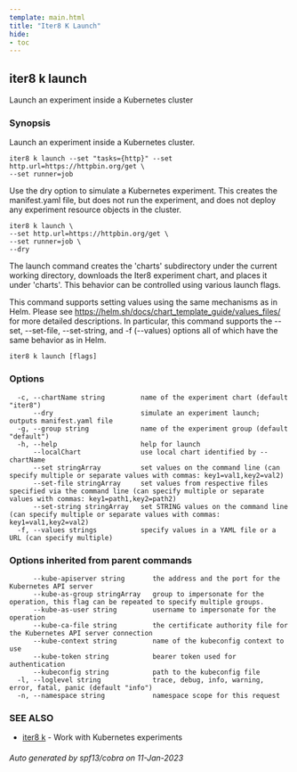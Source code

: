 ```yaml
---
template: main.html
title: "Iter8 K Launch"
hide:
- toc
---
```

## iter8 k launch

Launch an experiment inside a Kubernetes cluster

### Synopsis


Launch an experiment inside a Kubernetes cluster. 

	iter8 k launch --set "tasks={http}" --set http.url=https://httpbin.org/get \
	--set runner=job

Use the dry option to simulate a Kubernetes experiment. This creates the manifest.yaml file, but does not run the experiment, and does not deploy any experiment resource objects in the cluster.

	iter8 k launch \
	--set http.url=https://httpbin.org/get \
	--set runner=job \
	--dry

The launch command creates the 'charts' subdirectory under the current working directory, downloads the Iter8 experiment chart, and places it under 'charts'. This behavior can be controlled using various launch flags.

This command supports setting values using the same mechanisms as in Helm. Please see  https://helm.sh/docs/chart_template_guide/values_files/ for more detailed descriptions. In particular, this command supports the --set, --set-file, --set-string, and -f (--values) options all of which have the same behavior as in Helm.


```
iter8 k launch [flags]
```

### Options

```
  -c, --chartName string         name of the experiment chart (default "iter8")
      --dry                      simulate an experiment launch; outputs manifest.yaml file
  -g, --group string             name of the experiment group (default "default")
  -h, --help                     help for launch
      --localChart               use local chart identified by --chartName
      --set stringArray          set values on the command line (can specify multiple or separate values with commas: key1=val1,key2=val2)
      --set-file stringArray     set values from respective files specified via the command line (can specify multiple or separate values with commas: key1=path1,key2=path2)
      --set-string stringArray   set STRING values on the command line (can specify multiple or separate values with commas: key1=val1,key2=val2)
  -f, --values strings           specify values in a YAML file or a URL (can specify multiple)
```

### Options inherited from parent commands

```
      --kube-apiserver string       the address and the port for the Kubernetes API server
      --kube-as-group stringArray   group to impersonate for the operation, this flag can be repeated to specify multiple groups.
      --kube-as-user string         username to impersonate for the operation
      --kube-ca-file string         the certificate authority file for the Kubernetes API server connection
      --kube-context string         name of the kubeconfig context to use
      --kube-token string           bearer token used for authentication
      --kubeconfig string           path to the kubeconfig file
  -l, --loglevel string             trace, debug, info, warning, error, fatal, panic (default "info")
  -n, --namespace string            namespace scope for this request
```

### SEE ALSO

* [iter8 k](iter8_k.md)	 - Work with Kubernetes experiments

###### Auto generated by spf13/cobra on 11-Jan-2023
